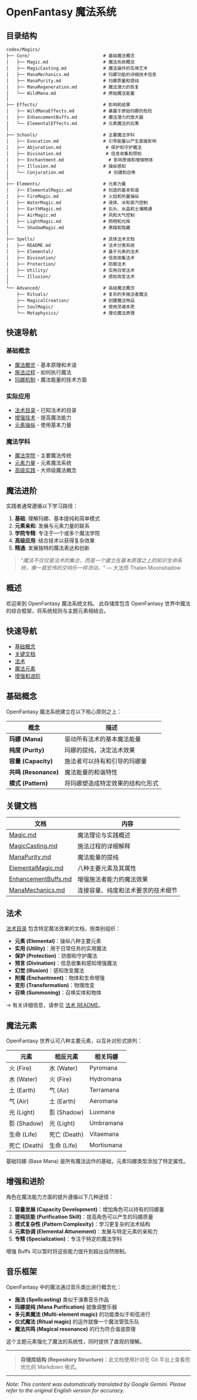 # **OpenFantasy 魔法系统**

## 目录结构

```
codex/Magics/
├── Core/                            # 基础魔法概念
│   ├── Magic.md                     # 魔法系统概览
│   ├── MagicCasting.md              # 魔法操作的实用艺术
│   ├── ManaMechanics.md             # 玛娜功能的详细技术信息
│   ├── ManaPurity.md                # 玛娜质量和提纯
│   ├── ManaRegeneration.md          # 魔法潜力的恢复
│   └── WildMana.md                  # 原始魔法能量
│
├── Effects/                         # 影响和结果
│   ├── WildManaEffects.md           # 暴露于原始玛娜的危险
│   ├── EnhancementBuffs.md          # 魔法潜力的放大器
│   └── ElementalEffects.md          # 元素魔法的后果
│
├── Schools/                         # 主要魔法学科
│   ├── Evocation.md                 # 引导能量以产生直接影响
│   ├── Abjuration.md                 # 保护和守护魔法
│   ├── Divination.md                 # 信息收集和预知
│   ├── Enchantment.md                 # 影响思维和增强物体
│   ├── Illusion.md                  # 操纵感知
│   └── Conjuration.md                 # 创建和召唤
│
├── Elements/                        # 元素力量
│   ├── ElementalMagic.md            # 创造的基本和谐
│   ├── FireMagic.md                 # 火焰和热量操纵
│   ├── WaterMagic.md                # 液体、冰和蒸汽控制
│   ├── EarthMagic.md                # 石头、水晶和土壤精通
│   ├── AirMagic.md                  # 风和大气控制
│   ├── LightMagic.md                # 照明和光辉
│   └── ShadowMagic.md               # 黑暗和隐藏
│
├── Spells/                          # 具体法术文档
│   ├── README.md                    # 法术分类系统
│   ├── Elemental/                   # 基于元素的法术
│   ├── Divination/                  # 信息收集法术
│   ├── Protection/                  # 防御法术
│   ├── Utility/                     # 实用日常法术
│   └── Illusion/                    # 感知改变法术
│
└── Advanced/                        # 高级魔法概念
    ├── Rituals/                     # 复杂的多施法者魔法
    ├── MagicalCreation/             # 创建魔法物品
    ├── SoulMagic/                   # 使用灵魂本质
    └── Metaphysics/                 # 理论魔法原理
```

## 快速导航

### 基础概念
- [魔法概览](/codex/Magics/Core/Magic.md) - 基本原理和术语
- [施法过程](/codex/Magics/Core/MagicCasting.md) - 如何执行魔法
- [玛娜机制](/codex/Magics/Core/ManaMechanics.md) - 魔法能量的技术方面

### 实际应用
- [法术目录](/codex/Magics/Spells/README.md) - 已知法术的目录
- [增强技术](/codex/Magics/Effects/EnhancementBuffs.md) - 提高魔法能力
- [元素操纵](/codex/Magics/Elements/ElementalMagic.md) - 使用基本力量

### 魔法学科
- [魔法学院](/codex/Magics/Schools/) - 主要魔法传统
- [元素力量](/codex/Magics/Elements/) - 元素魔法系统
- [高级实践](/codex/Magics/Advanced/) - 大师级魔法概念

## 魔法进阶

实践者通常遵循以下学习路径：

1. **基础**: 理解玛娜、基本提纯和简单模式
2. **元素亲和**: 发展与元素力量的联系
3. **学院专精**: 专注于一个或多个魔法学院
4. **高级应用**: 结合技术以获得复杂效果
5. **精通**: 发展独特的魔法表达和创新

> *"魔法不仅仅是法术的集合，而是一个建立在基本原理之上的知识生命系统，像一首宏伟的交响乐一样流动。"* — 大法师 Thalen Moonshadow

## 概述

欢迎来到 OpenFantasy 魔法系统文档。 此存储库包含 OpenFantasy 世界中魔法的综合框架，将系统规则与主题元素相结合。

## 快速导航

- [基础概念](#fundamental-concepts)
- [关键文档](#key-documents)
- [法术](#spells)
- [魔法元素](#magical-elements)
- [增强和进阶](#enhancement-and-progression)

## 基础概念

OpenFantasy 魔法系统建立在以下核心原则之上：

| 概念 | 描述 |
|---------|-------------|
| **玛娜 (Mana)** | 驱动所有法术的基本魔法能量 |
| **纯度 (Purity)** | 玛娜的提纯，决定法术效果 |
| **容量 (Capacity)** | 施法者可以持有和引导的玛娜量 |
| **共鸣 (Resonance)** | 魔法能量的和谐特性 |
| **模式 (Pattern)** | 将玛娜塑造成特定效果的结构化形式 |

## 关键文档

| 文档 | 内容 |
|----------|---------|
| [Magic.md](/codex/Magics/Core/Magic.md) | 魔法理论与实践概述 |
| [MagicCasting.md](/codex/Magics/Core/MagicCasting.md) | 施法过程的详细解释 |
| [ManaPurity.md](/codex/Magics/Core/ManaPurity.md) | 魔法能量的提纯 |
| [ElementalMagic.md](/codex/Magics/Elements/ElementalMagic.md) | 八种主要元素及其属性 |
| [EnhancementBuffs.md](/codex/Magics/Effects/EnhancementBuffs.md) | 增强施法者能力的魔法效果 |
| [ManaMechanics.md](/codex/Magics/Core/ManaMechanics.md) | 连接容量、纯度和法术要求的技术细节 |

## 法术

[法术目录](/codex/Magics/Spells/) 包含特定魔法效果的文档，按类别组织：

- **元素 (Elemental)**：操纵八种主要元素
- **实用 (Utility)**：用于日常任务的实用魔法
- **保护 (Protection)**：防御和守护魔法
- **预言 (Divination)**：信息收集和感知增强魔法
- **幻觉 (Illusion)**：感知改变魔法
- **附魔 (Enchantment)**：物体和生命增强
- **变形 (Transformation)**：物理改变
- **召唤 (Summoning)**：召唤实体和物体

→ 有关详细信息，请参见 [法术 README](/codex/Magics/Spells/README.md)。

## 魔法元素

OpenFantasy 世界认可八种主要元素，以互补对形式排列：

| 元素 | 相反元素 | 相关玛娜 |
|---------|-----------------|-----------------|
| 火 (Fire) | 水 (Water) | Pyromana |
| 水 (Water) | 火 (Fire) | Hydromana |
| 土 (Earth) | 气 (Air) | Terramana |
| 气 (Air) | 土 (Earth) | Aeromana |
| 光 (Light) | 影 (Shadow) | Luxmana |
| 影 (Shadow) | 光 (Light) | Umbramana |
| 生命 (Life) | 死亡 (Death) | Vitaemana |
| 死亡 (Death) | 生命 (Life) | Mortismana |

基础玛娜 (Base Mana) 是所有魔法运作的基础，元素玛娜类型添加了特定属性。

## 增强和进阶

角色在魔法能力方面的提升遵循以下几种途径：

1. **容量发展 (Capacity Development)**：增加角色可以持有的玛娜量
2. **提纯技能 (Purification Skill)**：提高角色可以产生的玛娜质量
3. **模式复杂性 (Pattern Complexity)**：学习更复杂的法术结构
4. **元素协调 (Elemental Attunement)**：发展与特定元素的亲和力
5. **专精 (Specialization)**：专注于特定的魔法学科

增强 Buffs 可以暂时将这些能力提升到超出自然限制。

## 音乐框架

OpenFantasy 中的魔法通过音乐类比进行概念化：

- **施法 (Spellcasting)** 类似于演奏音乐作品
- **玛娜提纯 (Mana Purification)** 就像调整乐器
- **多元素魔法 (Multi-element magic)** 的功能类似于和弦进行
- **仪式魔法 (Ritual magic)** 的运作就像一个魔法管弦乐队
- **魔法共鸣 (Magical resonance)** 的行为符合谐波原理

这个主题元素强化了魔法的系统性，同时提供了直观的理解。

---

> **存储库结构 (Repository Structure)**：此文档使用针对在 Git 平台上查看而优化的 Markdown 格式。


---
_Note: This content was automatically translated by Google Gemini. Please refer to the original English version for accuracy._